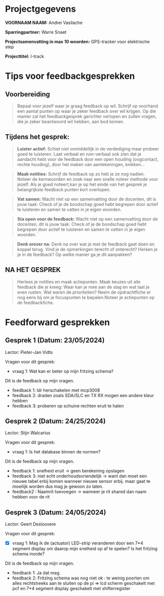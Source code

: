# Projectgegevens

**VOORNAAM NAAM:** Andrei Vasilache

**Sparringpartner:** Warre Snaet

**Projectsamenvatting in max 10 woorden:** GPS-tracker voor elektrische step

**Projecttitel:** I-track

# Tips voor feedbackgesprekken

## Voorbereiding

> Bepaal voor jezelf waar je graag feedback op wil. Schrijf op voorhand een aantal punten op waar je zeker feedback over wil krijgen. Op die manier zal het feedbackgesprek gerichter verlopen en zullen vragen, die je zeker beantwoord wil hebben, aan bod komen.

## Tijdens het gesprek:

> **Luister actief:** Schiet niet onmiddellijk in de verdediging maar probeer goed te luisteren. Laat verbaal en non-verbaal ook zien dat je aandacht hebt voor de feedback door een open houding (oogcontact, rechte houding), door het maken van aantekeningen, knikken...

> **Maak notities:** Schrijf de feedback op zo heb je ze nog nadien. Noteer de kernwoorden en zoek naar een snelle noteer methode voor jezelf. Als je goed noteert,kan je op het einde van het gesprek je belangrijkste feedback punten kort overlopen.

> **Vat samen:** Wacht niet op een samenvatting door de docenten, dit is jouw taak: Check of je de boodschap goed hebt begrepen door actief te luisteren en samen te vatten in je eigen woorden.

> **Sta open voor de feedback:** Wacht niet op een samenvatting door de docenten, dit is jouw taak: Check of je de boodschap goed hebt begrepen door actief te luisteren en samen te vatten in je eigen woorden.`

> **Denk erover na:** Denk na over wat je met de feedback gaat doen en koppel terug. Vind je de opmerkingen terecht of onterecht? Herken je je in de feedback? Op welke manier ga je dit aanpakken?

## NA HET GESPREK

> Herlees je notities en maak actiepunten. Maak keuzes uit alle feedback die je kreeg: Waar kan je mee aan de slag en wat laat je even rusten. Wat waren de prioriteiten? Neem de opdrachtfiche er nog eens bij om je focuspunten te bepalen.Noteer je actiepunten op de feedbackfiche.

# Feedforward gesprekken

## Gesprek 1 (Datum: 23/05/2024)

Lector: Pieter-Jan Vidts

Vragen voor dit gesprek: 

- vraag 1: Wat kan er beter op mijn fritzing schema?

Dit is de feedback op mijn vragen.

- feedback 1: ldr herschakelen met mcp3008
- feedback 2: draden zoals SDA/SLC en TX RX mogen een andere kleur hebben
- feedback 3: proberen op schuine rechten eruit te halen



## Gesprek 2 (Datum: 24/25/2024)

Lector: Stijn Walcarius

Vragen voor dit gesprek:

- vraag 1: Is het database binnen de normen?

Dit is de feedback op mijn vragen.

- feedback 1: snelheid eruit -> geen berekening opslagen
- feedback 3: niet echt onderhoudsvriendelijk -> want dan moet een nieuwe tabel erbij komen wanneer nieuwe sensor erbij. maar gaat te moeilijk worden dus mag je gewoon zo laten. 
- feedback2 : Naamrit toevoegen -> wanneer je rit shared dan naam hebben voor de rit

## Gesprek 3 (Datum: 24/05/2024)

Lector: Geert Desloovere 

Vragen voor dit gesprek:

- [x] vraag 1:  Mag ik de (actuator) LED-strip veranderen door een 7*4 segment display om daarop mijn snelheid op af te spelen? Is het fritzing schema inorde?

Dit is de feedback op mijn vragen.

- feedback 1: Ja dat mag.
- feedback 2: Fritzing schema was nog niet ok : te weinig poorten om alles rechtstreeks aan te sluiten op de pi => lcd scherm geschakelt met pcf en 7*4 segment display geschakelt met shifterregister
